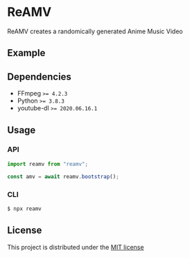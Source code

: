 # ReAMV

ReAMV creates a randomically generated Anime Music Video

## Example

## Dependencies

- FFmpeg `>= 4.2.3`
- Python `>= 3.8.3`
- youtube-dl `>= 2020.06.16.1`

## Usage

### API

```javascript
import reamv from "reamv";

const amv = await reamv.bootstrap();
```

### CLI

```sh
$ npx reamv
```

## License

This project is distributed under the [MIT license](LICENSE)
